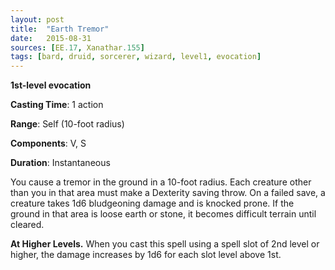 ```yaml
---
layout: post
title:  "Earth Tremor"
date:   2015-08-31
sources: [EE.17, Xanathar.155]
tags: [bard, druid, sorcerer, wizard, level1, evocation]
---
```


**1st-level evocation**

**Casting Time**: 1 action

**Range**: Self (10-foot radius)

**Components**: V, S

**Duration**: Instantaneous

You cause a tremor in the ground in a 10-foot radius. Each creature other than you in that area must make a Dexterity saving throw. On a failed save, a creature takes 1d6 bludgeoning damage and is knocked prone. If the ground in that area is loose earth or stone, it becomes difficult terrain until cleared.

**At Higher Levels.** When you cast this spell using a spell slot of 2nd level or higher, the damage increases by 1d6 for each slot level above 1st.
